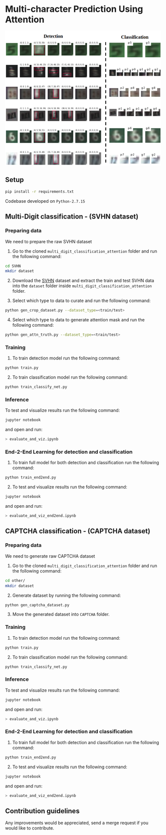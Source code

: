 # Multi-character Prediction Using Attention
<p align="center">
  <img src="./images/title.png" width="800">
</p>

## Setup
``` bash
pip install -r requirements.txt
```
Codebase developed on `Python-2.7.15`

## Multi-Digit classification - (SVHN dataset)

### Preparing data
We need to prepare the raw SVHN dataset

1. Go to the cloned `multi_digit_classification_attention` folder and run the following command:
``` bash
cd SVHN
mkdir dataset
```

2. Download the [SVHN](http://ufldl.stanford.edu/housenumbers/) dataset and extract the train and test SVHN data into the `dataset` folder inside `multi_digit_classification_attention` folder.

3. Select which type to data to curate and run the following command:
``` bash
python gen_crop_dataset.py --dataset_type=<train/test>
```

4. Select which type to data to generate attention mask and run the following command:
``` bash
python gen_attn_truth.py --dataset_type=<train/test>
```

### Training

1. To train detection model run the following command:
``` bash
python train.py
```

2. To train classification model run the following command:
``` bash
python train_classify_net.py
```

### Inference
To test and visualize results run the following command:
``` bash
jupyter notebook
```
and open and run:
``` bash
> evaluate_and_viz.ipynb
```

### End-2-End Learning for detection and classification

1. To train full model for both detection and classification run the following command:
``` bash
python train_end2end.py
```

2. To test and visualize results run the following command:
``` bash
jupyter notebook
```
and open and run:
``` bash
> evaluate_and_viz_end2end.ipynb
```


## CAPTCHA classification - (CAPTCHA dataset)

### Preparing data
We need to generate raw CAPTCHA dataset

1. Go to the cloned `multi_digit_classification_attention` folder and run the following command:
```bash
cd other/
mkdir dataset
```

2. Generate dataset by running the following command:
``` bash
python gen_captcha_dataset.py
```

3. Move the generated dataset into `CAPTCHA` folder.


### Training

1. To train detection model run the following command:
``` bash
python train.py
```

2. To train classification model run the following command:
``` bash
python train_classify_net.py
```

### Inference

To test and visualize results run the following command:
``` bash
jupyter notebook
```
and open and run:
``` bash
> evaluate_and_viz.ipynb
```

### End-2-End Learning for detection and classification

1. To train full model for both detection and classification run the following command:
``` bash
python train_end2end.py
```

2. To test and visualize results run the following command:
``` bash
jupyter notebook
```
and open and run:
``` bash
> evaluate_and_viz_end2end.ipynb
```


## Contribution guidelines

Any improvements would be appreciated, send a merge request if you would like to contribute.
